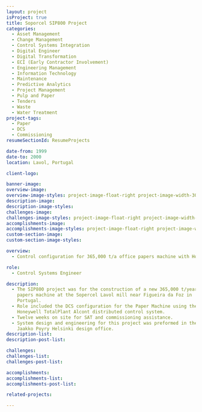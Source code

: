 ```yaml
---
layout: project
isProject: true
title: Soporcel SIP800 Project
categories:
  - Asset Management
  - Change Management
  - Control Systems Integration
  - Digital Engineer
  - Digital Transformation
  - ECI (Early Contractor Involvement)
  - Engineering Management
  - Information Technology
  - Maintenance
  - Predictive Analytics
  - Project Management
  - Pulp and Paper
  - Tenders
  - Waste
  - Water Treatment
project-tags:
  - Paper
  - DCS
  - Commissioning
resumeSectionId: ResumeProjects

date-from: 1999
date-to: 2000
location: Lavol, Portugal

client-logo:

banner-image:
overview-image:
overview-image-styles: project-image-float-right project-image-width-30
description-image:
description-image-styles:
challenges-image:
challenges-image-styles: project-image-float-right project-image-width-40
accomplishments-image:
accomplishments-image-styles: project-image-float-right project-image-width-40
custom-section-image:
custom-section-image-styles:

overview:
  - Control configuration for 365,000 t/a office papers machine with Honywell Alcont DCS.

role:
  - Control Systems Engineer

description:
  - The SIP800 project was for the construction of a new 365,000 t/year office
    papers machine at the Sopercel Lavol mill near Figueira da Foz in
    Portugal.
  - Role included the DCS configuration for the Paper Machine using the
    Honeywell TotalPlant Alcont distributed control system.
  - Twelve weeks on site for SAT and commissioning assistance.
  - System design and engineering for this project was preformed in the
    Jaakko Poyry Helsinki design office.
description-list:
description-post-list:

challenges:
challenges-list:    
challenges-post-list:    

accomplishments:
accomplishments-list:    
accomplishments-post-list:    

related-projects:

---
```

